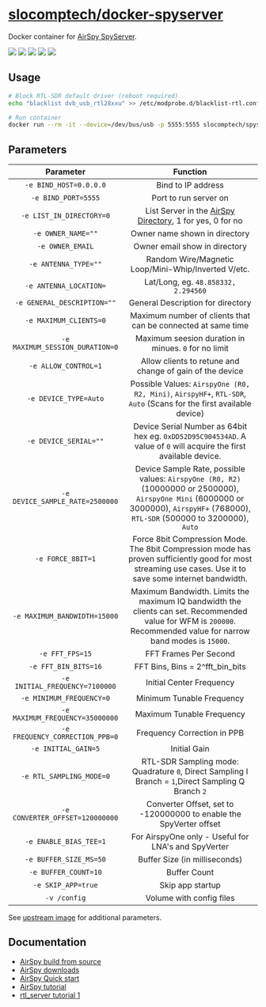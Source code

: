 # [slocomptech/docker-spyserver](https://github.com/SloCompTech/docker-spyserver)

Docker container for [AirSpy SpyServer](https://airspy.com/download).

[![](https://images.microbadger.com/badges/image/slocomptech/spyserver.svg)](https://microbadger.com/images/slocomptech/spyserver "Get your own image badge on microbadger.com") [![](https://images.microbadger.com/badges/version/slocomptech/spyserver.svg)](https://microbadger.com/images/slocomptech/spyserver "Get your own version badge on microbadger.com") [![](https://images.microbadger.com/badges/commit/slocomptech/spyserver.svg)](https://microbadger.com/images/slocomptech/spyserver "Get your own commit badge on microbadger.com") ![](https://img.shields.io/docker/cloud/automated/slocomptech/spyserver.svg) ![](https://img.shields.io/docker/cloud/build/slocomptech/spyserver.svg)

## Usage

``` bash
# Block RTL-SDR default driver (reboot required)
echo "blacklist dvb_usb_rtl28xxu" >> /etc/modprobe.d/blacklist-rtl.conf

# Run container
docker run --rm -it --device=/dev/bus/usb -p 5555:5555 slocomptech/spyserver
```

## Parameters

|**Parameter**|**Function**|
|:-----------:|:----------:|
|`-e BIND_HOST=0.0.0.0`|Bind to IP address|
|`-e BIND_PORT=5555`|Port to run server on|
|`-e LIST_IN_DIRECTORY=0`|List Server in the [AirSpy Directory](https://airspy.com/directory/), 1 for yes, 0 for no|
|`-e OWNER_NAME=""`|Owner name shown in directory|
|`-e OWNER_EMAIL`|Owner email show in directory|
|`-e ANTENNA_TYPE=""`|Random Wire/Magnetic Loop/Mini-Whip/Inverted V/etc.|
|`-e ANTENNA_LOCATION=`|Lat/Long, eg. `48.858332, 2.294560`|
|`-e GENERAL_DESCRIPTION=""`|General Description for directory|
|`-e MAXIMUM_CLIENTS=0`|Maximum number of clients that can be connected at same time|
|`-e MAXIMUM_SESSION_DURATION=0`|Maximum seesion duration in minues. `0` for no limit|
|`-e ALLOW_CONTROL=1`|Allow clients to retune and change of gain of the device|
|`-e DEVICE_TYPE=Auto`|Possible Values: `AirspyOne (R0, R2, Mini)`, `AirspyHF+`, `RTL-SDR`, `Auto` (Scans for the first available device)|
|`-e DEVICE_SERIAL=""`|Device Serial Number as 64bit hex eg. `0xDD52D95C904534AD`. A value of `0` will acquire the first available device.|
|`-e DEVICE_SAMPLE_RATE=2500000`|Device Sample Rate, possible values: `AirspyOne (R0, R2)` (10000000 or 2500000), `AirspyOne Mini` (6000000 or 3000000), `AirspyHF+` (768000), `RTL-SDR` (500000 to 3200000), `Auto`|
|`-e FORCE_8BIT=1`|Force 8bit Compression Mode. The 8bit Compression mode has proven sufficiently good for most streaming use cases. Use it to save some internet bandwidth.|
|`-e MAXIMUM_BANDWIDTH=15000`|Maximum Bandwidth. Limits the maximum IQ bandwidth the clients can set. Recommended value for WFM is `200000`. Recommended value for narrow band modes is `15000`.|
|`-e FFT_FPS=15`|FFT Frames Per Second|
|`-e FFT_BIN_BITS=16`|FFT Bins, Bins = 2^fft_bin_bits|
|`-e INITIAL_FREQUENCY=7100000`|Initial Center Frequency|
|`-e MINIMUM_FREQUENCY=0`|Minimum Tunable Frequency|
|`-e MAXIMUM_FREQUENCY=35000000`|Maximum Tunable Frequency|
|`-e FREQUENCY_CORRECTION_PPB=0`|Frequency Correction in PPB|
|`-e INITIAL_GAIN=5`|Initial Gain|
|`-e RTL_SAMPLING_MODE=0`|RTL-SDR Sampling mode: Quadrature `0`, Direct Sampling I Branch = `1`,Direct Sampling Q Branch `2`|
|`-e CONVERTER_OFFSET=120000000`|Converter Offset, set to -120000000 to enable the SpyVerter offset|
|`-e ENABLE_BIAS_TEE=1`|For AirspyOne only - Useful for LNA's and SpyVerter|
|`-e BUFFER_SIZE_MS=50`|Buffer Size (in milliseconds)|
|`-e BUFFER_COUNT=10`|Buffer Count|
|`-e SKIP_APP=true`|Skip app startup|
|`-v /config`|Volume with config files|

See [upstream image](https://github.com/SloCompTech/docker-baseimage) for additional parameters.

## Documentation

- [AirSpy build from source](https://github.com/airspy/airspyone_host#how-to-build-the-host-software-on-linux)
- [AirSpy downloads](https://airspy.com/download)
- [AirSpy Quick start](https://airspy.com/quickstart/)
- [AirSpy tutorial](https://www.rtl-sdr.com/rtl-sdr-tutorial-setting-up-and-using-the-spyserver-remote-streaming-server-with-an-rtl-sdr/)
- [rtl_server tutorial 1](https://hamradioscience.com/raspberry-pi-as-remote-server-for-rtl2832u-sdr/)
